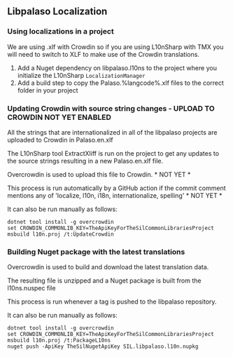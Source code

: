 ## Libpalaso Localization

### Using localizations in a project

We are using .xlf with Crowdin so if you are using L10nSharp with TMX you will need to switch to XLF to make use of the Crowdin translations.

1. Add a Nuget dependency on libpalaso.l10ns to the project where you initialize the L10nSharp `LocalizationManager`
2. Add a build step to copy the Palaso.%langcode%.xlf files to the correct folder in your project

### Updating Crowdin with source string changes - UPLOAD TO CROWDIN NOT YET ENABLED

All the strings that are internationalized in all of the libpalaso projects are uploaded to Crowdin in Palaso.en.xlf

The L10nSharp tool ExtractXliff is run on the project to get any updates to the source strings resulting in a new Palaso.en.xlf file.

Overcrowdin is used to upload this file to Crowdin. * NOT YET *

This process is run automatically by a GitHub action if the commit comment mentions any of 'localize, l10n, i18n, internationalize, spelling' * NOT YET *

It can also be run manually as follows:
```
dotnet tool install -g overcrowdin
set CROWDIN_COMMONLIB_KEY=TheApiKeyForTheSilCommonLibrariesProject
msbuild l10n.proj /t:UpdateCrowdin
```

### Building Nuget package with the latest translations

Overcrowdin is used to build and download the latest translation data.

The resulting file is unzipped and a Nuget package is built from the l10ns.nuspec file

This process is run whenever a tag is pushed to the libpalaso repository.

It can also be run manually as follows:
```
dotnet tool install -g overcrowdin
set CROWDIN_COMMONLIB_KEY=TheApiKeyForTheSilCommonLibrariesProject
msbuild l10n.proj /t:PackageL10ns
nuget push -ApiKey TheSilNugetApiKey SIL.libpalaso.l10n.nupkg
```
